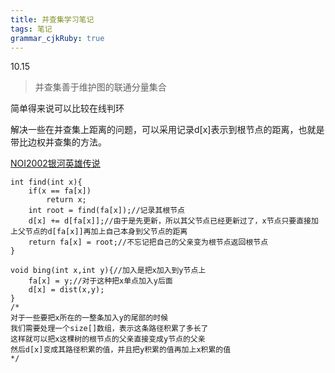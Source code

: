 ```yaml
---
title: 并查集学习笔记
tags: 笔记
grammar_cjkRuby: true
---
```

10.15
>并查集善于维护图的联通分量集合

简单得来说可以比较在线判环

解决一些在并查集上距离的问题，可以采用记录d[x]表示到根节点的距离，也就是带比边权并查集的方法。

[NOI2002银河英雄传说](https://www.luogu.org/problemnew/show/P1196)
```cpp?linenums
int find(int x){
	if(x == fa[x])
		return x;
	int root = find(fa[x]);//记录其根节点
	d[x] += d[fa[x]];//由于是先更新，所以其父节点已经更新过了，x节点只要直接加上父节点的d[fa[x]]再加上自己本身到父节点的距离
	return fa[x] = root;//不忘记把自己的父亲变为根节点返回根节点
}

void bing(int x,int y){//加入是把x加入到y节点上
	fa[x] = y;//对于这种把x单点加入y后面
	d[x] = dist(x,y);
}
/*
对于一些要把x所在的一整条加入y的尾部的时候
我们需要处理一个size[]数组，表示这条路径积累了多长了
这样就可以把x这棵树的根节点的父亲直接变成y节点的父亲
然后d[x]变成其路径积累的值，并且把y积累的值再加上x积累的值
*/
```